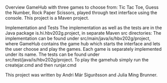 Overview
GameHub with three games to choose from: Tic Tac Toe, Guess the Number, Rock Paper Scissors, played through text interface using the console. 
This project is a Maven project. 

Implementation and Tests
The implementation as well as the tests are in the Java package is.hi.hbv202g.project, in separate Maven src directories:
The implementation can be found under src/main/java/is/hbv202g/project, where GameHub contains the game hub which starts the interface and lets the user choose and play the games. 
Each game is separately implemented under its name. 
The tests can be found under src/test/java/is/hbv202g/project. 
To play the gamehub simply run the createjar.cmd and then runjar.cmd

This project was written by Andri Már Sigurðsson and Julia Ming Brunner. 
